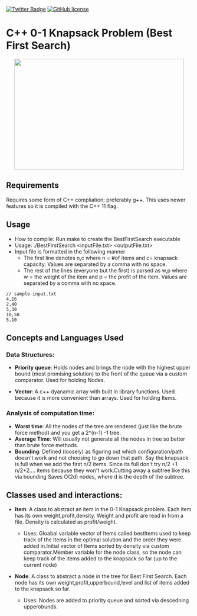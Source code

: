 
[![Twitter Badge](https://img.shields.io/badge/chat-twitter-blue.svg)](https://twitter.com/ArrayLikeObj)
[![GitHub license](https://img.shields.io/github/license/ethanny2/knapsack-alogorithm-cpp)](https://github.com/ethanny2/knapsack-alogorithm-cpp)

# C++ 0-1 Knapsack Problem (Best First Search)

<p align="center">
  <img width="460" height="300" src="https://image.slidesharecdn.com/knapsackproblemusingdynamicprogramming-161012161251/95/knapsack-problem-using-dynamic-programming-2-638.jpg?cb=1476288784">
</p>

## Requirements
Requires some form of C++ compliation; preferably g++.
This uses newer features so it is compiled with the C++ 11 flag.

## Usage
+ How to compile: Run make to create the BestFirstSearch executable
+ Usage: ./BestFirstSearch <inputFile.txt> <outputFile.txt>
+ Input file is formatted in the following manner
  + The first line denotes n,c where n = #of items and c= knapsack capacity. Values are separated by a comma with no space.
  + The rest of the lines (everyone but the first) is parsed as w,p where w = the weight of the item and p = the profit of the item. Values are separated by a comma with no space.
```
// sample-input.txt
4,16    
2,40
5,30
10,50
5,10
```
## Concepts and Languages Used
### Data Structures: 
+ **Priority queue**: Holds nodes and brings the node with the highest upper bound (most promising solution) to the front of the queue via a custom
comparator. Used for holding Nodes.

+ **Vector**: A c++ dyanamic array with built in library functions. Used because it is more convenient than arrays. Used for holding Items.

### Analysis of computation time:
+ **Worst time**: All the nodes of the tree are rendered (just like the brute force method) and you get a 2^(n-1) -1 tree.
+ **Average Time**: Will usually not generate all the nodes in tree so better than brute force methods. 
+ **Bounding**:  Defined (loosely) as  figuring out which configuration/path doesn't work and not choosing to go down that path. Say the knapsack is
full when we add the first n/2 items. Since its full don't try n/2 +1 n/2+2.... items because they won't work.Cutting away a subtree like this via
bounding Saves O(2d)  nodes, where d is the depth of the subtree.
	
## Classes used and interactions:
+ **Item**: A class to abstract an item in the 0-1 Knapsack problem. Each item has its own weight,profit,density. Weight and profit are read in from
a file. Density is calculated as profit/weight. 
	+ Uses: Gloabal variable vector of Items called bestItems used to keep track of the Items in the optimal solution and the order they were added in.Initial vector of Items sorted by density via custom comparator.Member variable for the node class, so the node can keep track of the items added to the knapsack so far (up to the current node)
  
+ **Node**: A class to abstract a node in the tree for Best First Search. Each node has its own weight,profit,upperbound,level and list of items added to the
knapsack so far.	
	+ Uses: Nodes are added to priority queue and sorted via descedning upperobunds.
		





	

